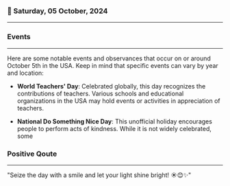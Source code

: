 ### 📅 Saturday, 05 October, 2024
------
### Events
------
Here are some notable events and observances that occur on or around October 5th in the USA. Keep in mind that specific events can vary by year and location:

- **World Teachers' Day**: Celebrated globally, this day recognizes the contributions of teachers. Various schools and educational organizations in the USA may hold events or activities in appreciation of teachers.

- **National Do Something Nice Day**: This unofficial holiday encourages people to perform acts of kindness. While it is not widely celebrated, some
### Positive Qoute
------
"Seize the day with a smile and let your light shine bright! ☀️😊✨"
